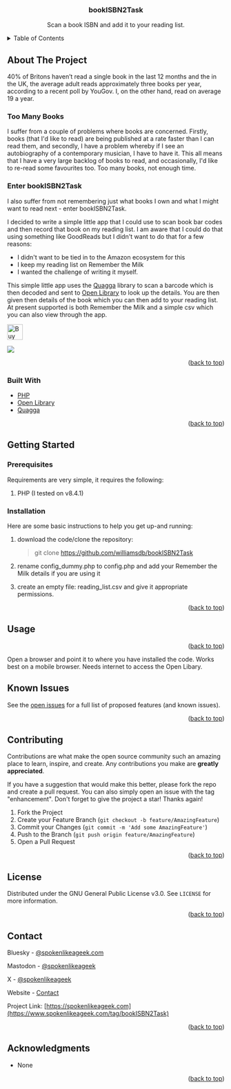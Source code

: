 <a name="readme-top"></a>


<!-- PROJECT LOGO -->
<br />
<div align="center">

<h3 align="center">bookISBN2Task</h3>

  <p align="center">
    Scan a book ISBN and add it to your reading list.
    <br />
  </p>
</div>



<!-- TABLE OF CONTENTS -->
<details>
  <summary>Table of Contents</summary>
  <ol>
    <li>
      <a href="#about-the-project">About The Project</a>
      <ul>
        <li><a href="#built-with">Built With</a></li>
      </ul>
    </li>
    <li>
      <a href="#getting-started">Getting Started</a>
      <ul>
        <li><a href="#prerequisites">Prerequisites</a></li>
        <li><a href="#installation">Installation</a></li>
      </ul>
    </li>
    <li><a href="#usage">Usage</a></li>
    <li><a href="#roadmap">Roadmap</a></li>
    <li><a href="#contributing">Contributing</a></li>
    <li><a href="#license">License</a></li>
    <li><a href="#contact">Contact</a></li>
    <li><a href="#acknowledgments">Acknowledgments</a></li>
  </ol>
</details>



<!-- ABOUT THE PROJECT -->
## About The Project

40% of Britons haven’t read a single book in the last 12 months and the in the UK, the average adult reads approximately three books per year, according to a recent poll by YouGov. I, on the other hand, read on average 19 a year. 

### Too Many Books

I suffer from a couple of problems where books are concerned. Firstly, books (that I'd like to read) are being published at a rate faster than I can read them, and secondly, I have a problem whereby if I see an autobiography of a contemporary musician, I have to have it. This all means that I have a very large backlog of books to read, and occasionally, I'd like to re-read some favourites too. Too many books, not enough time.

### Enter bookISBN2Task

I also suffer from not remembering just what books I own and what I might want to read next - enter bookISBN2Task.

I decided to write a simple little app that I could use to scan book bar codes and then record that book on my reading list. I am aware that I could do that using something like GoodReads but I didn't want to do that for a few reasons: 

* I didn't want to be tied in to the Amazon ecosystem for this
* I keep my reading list on Remember the Milk
* I wanted the challenge of writing it myself.

This simple little app uses the [Quagga](https://serratus.github.io/quaggaJS/) library to scan a barcode which is then decoded and sent to [Open Library](https://openlibrary.org/dev/docs/api/books) to look up the details. You are then given then details of the book which you can then add to your reading list. At present supported is both Remember the Milk and a simple csv which you can also view through the app.

<a href='https://ko-fi.com/Y8Y0POEES' target='_blank'><img height='36' style='border:0px;height:36px;' src='https://storage.ko-fi.com/cdn/kofi5.png?v=6' border='0' alt='Buy Me a Coffee at ko-fi.com' /></a>

![](https://www.spokenlikeageek.com/wp-content/uploads/2025/04/IMG_130D01B91F9D-1-scaled.jpeg)

<p align="right">(<a href="#readme-top">back to top</a>)</p>



### Built With

* [PHP](https://php.net)
* [Open Library](https://openlibrary.org/dev/docs/api/books)
* [Quagga](https://serratus.github.io/quaggaJS/)

<p align="right">(<a href="#readme-top">back to top</a>)</p>



<!-- GETTING STARTED -->
## Getting Started



### Prerequisites

Requirements are very simple, it requires the following:

1. PHP (I tested on v8.4.1)

### Installation


Here are some basic instructions to help you get up-and running:

1. download the code/clone the repository:

    > git clone https://github.com/williamsdb/bookISBN2Task
    
3. rename config_dummy.php to config.php and add your Remember the Milk details if you are using it 
7. create an empty file: reading_list.csv and give it appropriate permissions.

<p align="right">(<a href="#readme-top">back to top</a>)</p>



<!-- USAGE EXAMPLES -->
## Usage


<p align="right">(<a href="#readme-top">back to top</a>)</p>

Open a browser and point it to where you have installed the code. Works best on a mobile browser. Needs internet to access the Open Libary.

<!-- ROADMAP -->
## Known Issues


See the [open issues](https://github.com/williamsdb/bookISBN2Task/issues) for a full list of proposed features (and known issues).

<p align="right">(<a href="#readme-top">back to top</a>)</p>



<!-- CONTRIBUTING -->
## Contributing

Contributions are what make the open source community such an amazing place to learn, inspire, and create. Any contributions you make are **greatly appreciated**.

If you have a suggestion that would make this better, please fork the repo and create a pull request. You can also simply open an issue with the tag "enhancement".
Don't forget to give the project a star! Thanks again!

1. Fork the Project
2. Create your Feature Branch (`git checkout -b feature/AmazingFeature`)
3. Commit your Changes (`git commit -m 'Add some AmazingFeature'`)
4. Push to the Branch (`git push origin feature/AmazingFeature`)
5. Open a Pull Request

<p align="right">(<a href="#readme-top">back to top</a>)</p>



<!-- LICENSE -->
## License

Distributed under the GNU General Public License v3.0. See `LICENSE` for more information.

<p align="right">(<a href="#readme-top">back to top</a>)</p>



<!-- CONTACT -->
## Contact

Bluesky - [@spokenlikeageek.com](https://bsky.app/profile/spokenlikeageek.com)

Mastodon - [@spokenlikeageek](https://techhub.social/@spokenlikeageek)

X - [@spokenlikeageek](https://x.com/spokenlikeageek) 

Website - [Contact](https://www.spokenlikeageek.com/contact/)

Project Link: [https://spokenlikeageek.com](https://www.spokenlikeageek.com/tag/bookISBN2Task)

<p align="right">(<a href="#readme-top">back to top</a>)</p>



<!-- ACKNOWLEDGMENTS -->
## Acknowledgments

* None

<p align="right">(<a href="#readme-top">back to top</a>)</p>



<!-- MARKDOWN LINKS & IMAGES -->
<!-- https://www.markdownguide.org/basic-syntax/#reference-style-links -->
[contributors-shield]: https://img.shields.io/github/contributors/github_username/repo_name.svg?style=for-the-badge
[contributors-url]: https://github.com/github_username/repo_name/graphs/contributors
[forks-shield]: https://img.shields.io/github/forks/github_username/repo_name.svg?style=for-the-badge
[forks-url]: https://github.com/github_username/repo_name/network/members
[stars-shield]: https://img.shields.io/github/stars/github_username/repo_name.svg?style=for-the-badge
[stars-url]: https://github.com/github_username/repo_name/stargazers
[issues-shield]: https://img.shields.io/github/issues/github_username/repo_name.svg?style=for-the-badge
[issues-url]: https://github.com/github_username/repo_name/issues
[license-shield]: https://img.shields.io/github/license/github_username/repo_name.svg?style=for-the-badge
[license-url]: https://github.com/github_username/repo_name/blob/master/LICENSE.txt
[linkedin-shield]: https://img.shields.io/badge/-LinkedIn-black.svg?style=for-the-badge&logo=linkedin&colorB=555
[linkedin-url]: https://linkedin.com/in/linkedin_username
[product-screenshot]: images/screenshot.png
[Next.js]: https://img.shields.io/badge/next.js-000000?style=for-the-badge&logo=nextdotjs&logoColor=white
[Next-url]: https://nextjs.org/
[React.js]: https://img.shields.io/badge/React-20232A?style=for-the-badge&logo=react&logoColor=61DAFB
[React-url]: https://reactjs.org/
[Vue.js]: https://img.shields.io/badge/Vue.js-35495E?style=for-the-badge&logo=vuedotjs&logoColor=4FC08D
[Vue-url]: https://vuejs.org/
[Angular.io]: https://img.shields.io/badge/Angular-DD0031?style=for-the-badge&logo=angular&logoColor=white
[Angular-url]: https://angular.io/
[Svelte.dev]: https://img.shields.io/badge/Svelte-4A4A55?style=for-the-badge&logo=svelte&logoColor=FF3E00
[Svelte-url]: https://svelte.dev/
[Laravel.com]: https://img.shields.io/badge/Laravel-FF2D20?style=for-the-badge&logo=laravel&logoColor=white
[Laravel-url]: https://laravel.com
[Bootstrap.com]: https://img.shields.io/badge/Bootstrap-563D7C?style=for-the-badge&logo=bootstrap&logoColor=white
[Bootstrap-url]: https://getbootstrap.com
[JQuery.com]: https://img.shields.io/badge/jQuery-0769AD?style=for-the-badge&logo=jquery&logoColor=white
[JQuery-url]: https://jquery.com 
